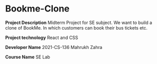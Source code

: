 # Bookme-Clone

**Project Description**
Midterm Project for SE subject. We want to build a clone of BookMe. In which customers can book their bus tickets etc.

**Project technology**
React and CSS 

**Developer Name**
2021-CS-136   Mahrukh Zahra

**Course Name**
SE Lab
